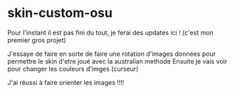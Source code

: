 # skin-custom-osu


Pour l'instant il est pas fini du tout, je ferai des updates ici ! (c'est mon premier gros projet)

J'essaye de faire en sorte de faire une rotation d'images données pour permettre le skin d'etre joué avec la australian methode
Ensuite je vais voir pour changer les couleurs d'imges (curseur)

J'ai réussi à faire orienter les images !!!!
